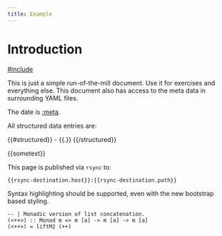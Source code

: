 ```yaml
---
title: Example
---
```


# Introduction

[\#include](include/relative.md)

This is just a simple run-of-the-mill document. Use it for exercises and
everything else. This document also has access to the meta data in surrounding
YAML files.

The date is [:meta](date).

All structured data entries are:

{{\#structured}} - {{.}} {{/structured}}

{{sometext}}

This page is published via `rsync` to:

    {{rsync-destination.host}}:{{rsync-destination.path}}

Syntax highlighting should be supported, even with the new bootstrap based
styling.

``` {.haskell}
-- | Monadic version of list concatenation.
(<++>) :: Monad m => m [a] -> m [a] -> m [a]
(<++>) = liftM2 (++)
```
